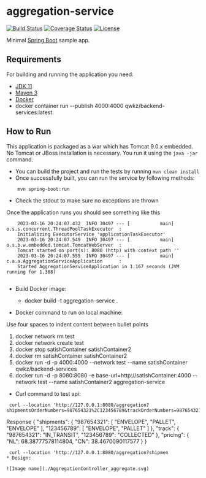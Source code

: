 # aggregation-service

[![Build Status](https://travis-ci.org/codecentric/springboot-sample-app.svg?branch=master)](https://travis-ci.org/codecentric/springboot-sample-app)
[![Coverage Status](https://coveralls.io/repos/github/codecentric/springboot-sample-app/badge.svg?branch=master)](https://coveralls.io/github/codecentric/springboot-sample-app?branch=master)
[![License](http://img.shields.io/:license-apache-blue.svg)](http://www.apache.org/licenses/LICENSE-2.0.html)

Minimal [Spring Boot](http://projects.spring.io/spring-boot/) sample app.

## Requirements

For building and running the application you need:

- [JDK 11](http://www.oracle.com/technetwork/java/javase/downloads/jdk8-downloads-2133151.html)
- [Maven 3](https://maven.apache.org)
- [Docker](https://docs.docker.com/get-docker/)
- docker container run --publish 4000:4000 qwkz/backend-services:latest.

## How to Run 

This application is packaged as a war which has Tomcat 9.0.x embedded. No Tomcat or JBoss installation is necessary. You run it using the ```java -jar``` command.


* You can build the project and run the tests by running ```mvn clean install```
* Once successfully built, you can run the service by following methods:
```
    mvn spring-boot:run
```
* Check the stdout to make sure no exceptions are thrown

Once the application runs you should see something like this

```
    2023-03-16 20:24:07.432  INFO 30497 --- [           main] o.s.s.concurrent.ThreadPoolTaskExecutor  : 
    Initializing ExecutorService 'applicationTaskExecutor'
    2023-03-16 20:24:07.549  INFO 30497 --- [           main] o.s.b.w.embedded.tomcat.TomcatWebServer  : 
    Tomcat started on port(s): 8080 (http) with context path ''
    2023-03-16 20:24:07.555  INFO 30497 --- [           main] c.a.a.AggregationServiceApplication      : 
    Started AggregationServiceApplication in 1.167 seconds (JVM running for 1.388)
    
```

* Build Docker image:<br>
    * docker build -t aggregation-service .

* Docker command to run on local machine:



Use four spaces to indent content between bullet points

1. docker network rm test<br>
1. docker network create test<br>
1. docker stop satishContainer satishContainer2<br>
1. docker rm satishContainer satishContainer2<br>
1. docker run -d -p 4000:4000  --network test --name satishContainer qwkz/backend-services<br>
1. docker run -d -p 8080:8080 -e base-url=http://satishContainer:4000 --network test --name satishContainer2 aggregation-service<br>

* Curl command to test api:

```
 curl --location 'http://127.0.0.1:8080/aggregation?shipmentsOrderNumbers=987654321%2C123456789&trackOrderNumbers=987654321%2C123456789&pricingCountryCodes=NL%2CCN'
``` 
Response
{
    "shipments": {
        "987654321": [
            "ENVELOPE",
            "PALLET",
            "ENVELOPE"
        ],
        "123456789": [
            "ENVELOPE",
            "PALLET"
        ]
    },
    "track": {
        "987654321": "IN_TRANSIT",
        "123456789": "COLLECTED"
    },
    "pricing": {
        "NL": 68.38777578114804,
        "CN": 38.4670090117577
    }
}
```
 curl --location 'http://127.0.0.1:8080/aggregation?shipmen
* Design:   

![Image name](./AggregationController_aggregate.svg)
